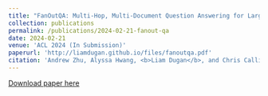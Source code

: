 ```yaml
---
title: "FanOutQA: Multi-Hop, Multi-Document Question Answering for Large Language Models"
collection: publications
permalink: /publications/2024-02-21-fanout-qa
date: 2024-02-21
venue: 'ACL 2024 (In Submission)'
paperurl: 'http://liamdugan.github.io/files/fanoutqa.pdf'
citation: 'Andrew Zhu, Alyssa Hwang, <b>Liam Dugan</b>, and Chris Callison-Burch'
---
```


[Download paper here](http://liamdugan.github.io/files/fanoutqa.pdf)